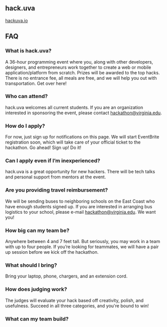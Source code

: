 ## hack.uva
[hackuva.io](http://hackuva.io)

## FAQ
### What is hack.uva?
A 36-hour programming event where you, along with other developers, designers, and entrepreneurs work together to create a web or mobile application/platform from scratch. Prizes will be awarded to the top hacks. There is no entrance fee, all meals are free, and we will help you out with transportation. Get over here!

### Who can attend?
hack.uva welcomes all current students. If you are an organization interested in sponsoring the event, please contact hackathon@virginia.edu.

### How do I apply?
For now, just sign up for notifications on this page. We will start EventBrite registration soon, which will take care of your official ticket to the hackathon. Go ahead! Sign up! Do it!

### Can I apply even if I’m inexperienced?
hack.uva is a great opportunity for new hackers. There will be tech talks and personal support from mentors at the event.

### Are you providing travel reimbursement?
We will be sending buses to neighboring schools on the East Coast who have enough students signed up. If you are interested in arranging bus logistics to your school, please e-mail hackathon@virginia.edu. We want you!

### How big can my team be?
Anywhere between 4 and 7 feet tall. But seriously, you may work in a team with up to four people. If you’re looking for teammates, we will have a pair up session before we kick off the hackathon.

### What should I bring?
Bring your laptop, phone, chargers, and an extension cord.

### How does judging work?
The judges will evaluate your hack based off creativity, polish, and usefulness. Succeed in all three categories, and you're bound to win!

### What can my team build?

